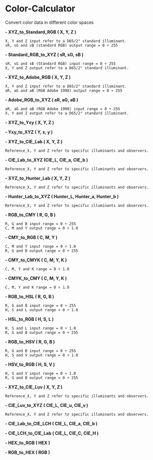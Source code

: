 # Color-Calculator
Convert color data in different color spaces

__- XYZ_to_Standard_RGB ( X, Y, Z )__

    X, Y and Z input refer to a D65/2° standard illuminant.
    sR, sG and sB (standard RGB) output range = 0 ÷ 255

__- Standard_RGB_to_XYZ ( sR, sG, sB )__

    sR, sG and sB (Standard RGB) input range = 0 ÷ 255
    X, Y and Z output refer to a D65/2° standard illuminant.

__- XYZ_to_Adobe_RGB ( X, Y, Z )__

    X, Y and Z input refer to a D65/2° standard illuminant.
    aR, aG and aB (RGB Adobe 1998) output range = 0 ÷ 255

__- Adobe_RGB_to_XYZ ( aR, aG, aB )__

    aR, aG and aB (RGB Adobe 1998) input range = 0 ÷ 255
    X, Y and Z output refer to a D65/2° standard illuminant.

__- XYZ_to_Yxy ( X, Y, Z )__

__- Yxy_to_XYZ ( Y, x, y )__

__- XYZ_to_CIE_Lab ( X, Y, Z )__

    Reference_X, Y and Z refer to specific illuminants and observers.

__- CIE_Lab_to_XYZ (CIE_L, CIE_a, CIE_b )__

    Reference_X, Y and Z refer to specific illuminants and observers.

__- XYZ_to_Hunter_Lab ( X, Y, Z )__

    Reference_X, Y and Z refer to specific illuminants and observers.

__- Hunter_Lab_to_XYZ ( Hunter_L, Hunter_a, Hunter_b )__

    Reference_X, Y and Z refer to specific illuminants and observers.

__- RGB_to_CMY ( R, G, B )__

    R, G and B input range = 0 ÷ 255
    C, M and Y output range = 0 ÷ 1.0

__- CMY_to_RGB ( C, M, Y )__

    C, M and Y input range = 0 ÷ 1.0
    R, G and B output range = 0 ÷ 255

__- CMY_to_CMYK ( C, M, Y, K )__

    C, M, Y and K range = 0 ÷ 1.0

__- CMYK_to_CMY ( C, M, Y, K )__

    C, M, Y and K range = 0 ÷ 1.0

__- RGB_to_HSL ( R, G, B )__

    R, G and B input range = 0 ÷ 255
    H, S and L output range = 0 ÷ 1.0

__- HSL_to_RGB ( H, S, L )__

    H, S and L input range = 0 ÷ 1.0
    R, G and B output range = 0 ÷ 255

__- RGB_to_HSV ( R, G, B )__

    R, G and B input range = 0 ÷ 255
    H, S and V output range = 0 ÷ 1.0

__- HSV_to_RGB ( H, S, V )__

    H, S and V input range = 0 ÷ 1.0
    R, G and B output range = 0 ÷ 255

__- XYZ_to_CIE_Luv ( X, Y, Z )__

    Reference_X, Y and Z refer to specific illuminants and observers.

__- CIE_Luv_to_XYZ ( CIE_L, CIE_u, CIE_v )__

    Reference_X, Y and Z refer to specific illuminants and observers.

__- CIE_Lab_to_CIE_LCH ( CIE_L, CIE_a, CIE_b )__

__- CIE_LCH_to_CIE_Lab ( CIE_L, CIE_C, CIE_H )__

__- HEX_to_RGB ( HEX )__

__- RGB_to_HEX ( RGB )__